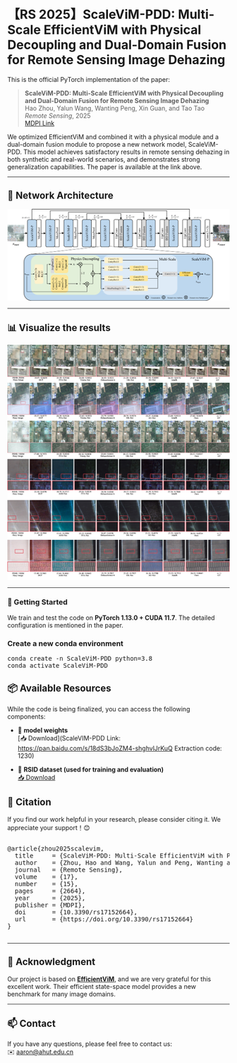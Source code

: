 # 【RS 2025】ScaleViM-PDD: Multi-Scale EfficientViM with Physical Decoupling and Dual-Domain Fusion for Remote Sensing Image Dehazing

This is the official PyTorch implementation of the paper:

> **ScaleViM-PDD: Multi-Scale EfficientViM with Physical Decoupling and Dual-Domain Fusion for Remote Sensing Image Dehazing**  
> Hao Zhou, Yalun Wang, Wanting Peng, Xin Guan, and Tao Tao  
> *Remote Sensing*, 2025  
> [MDPI Link](https://www.mdpi.com/2072-4292/17/15/2664)

We optimized EfficientViM and combined it with a physical module and a dual-domain fusion module to propose a new network model, ScaleViM-PDD. This model achieves satisfactory results in remote sensing dehazing in both synthetic and real-world scenarios, and demonstrates strong generalization capabilities. The paper is available at the link above.

---
## 🧠 Network Architecture

![Network Architecture](image/ScaleVIM-PDD.png)

---
## 📊 Visualize the results
![Visual display](image/thin.jpg)![Visual display](image/moderate.jpg)![Visual display](image/thick.jpg)![Visual display](image/RR01.jpg)![Visual display](image/RR02.jpg)![Visual display](image/RR03.jpg)

---

### 🚀 Getting Started 

We train and test the code on **PyTorch 1.13.0 + CUDA 11.7**. The detailed configuration is mentioned in the paper.

### Create a new conda environment
<pre lang="markdown">conda create -n ScaleViM-PDD python=3.8 
conda activate ScaleViM-PDD  </pre>


## 📦 Available Resources 

While the code is being finalized, you can access the following components:

- 🔹 **model weights**  
  [📥 Download](ScaleVIM-PDD
Link: https://pan.baidu.com/s/18dS3bJoZM4-shghvlJrKuQ Extraction code: 1230)

- 🔹 **RSID dataset (used for training and evaluation)**  
  [📥 Download](https://drive.google.com/drive/folders/1abSw9GWyyOJINWCRNHBUoJBBw3FCttaS?usp=drive_link)


## 📖 Citation
If you find our work helpful in your research, please consider citing it. We appreciate your support！😊
<pre lang="markdown"> 
@article{zhou2025scalevim,
  title     = {ScaleViM-PDD: Multi-Scale EfficientViM with Physical Decoupling and Dual-Domain Fusion for Remote Sensing Image Dehazing},
  author    = {Zhou, Hao and Wang, Yalun and Peng, Wanting and Guan, Xin and Tao, Tao},
  journal   = {Remote Sensing},
  volume    = {17},
  number    = {15},
  pages     = {2664},
  year      = {2025},
  publisher = {MDPI},
  doi       = {10.3390/rs17152664},
  url       = {https://doi.org/10.3390/rs17152664}
}
  </pre>

---
## 🙏 Acknowledgment 

Our project is based on **[EfficientViM](https://github.com/mlvlab/EfficientViM)**, and we are very grateful for this excellent work. Their efficient state-space model provides a new benchmark for many image domains.

---
## 📫 Contact
If you have any questions, please feel free to contact us:  
✉️ aaron@ahut.edu.cn
